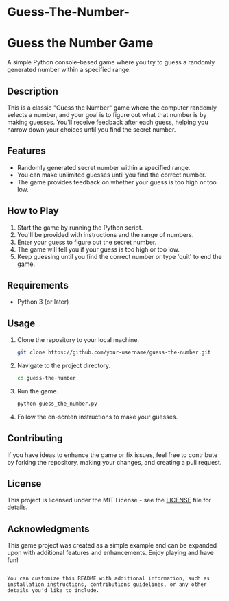 # Guess-The-Number-

# Guess the Number Game

A simple Python console-based game where you try to guess a randomly generated number within a specified range.

## Description

This is a classic "Guess the Number" game where the computer randomly selects a number, and your goal is to figure out what that number is by making guesses. You'll receive feedback after each guess, helping you narrow down your choices until you find the secret number.

## Features

- Randomly generated secret number within a specified range.
- You can make unlimited guesses until you find the correct number.
- The game provides feedback on whether your guess is too high or too low.

## How to Play

1. Start the game by running the Python script.
2. You'll be provided with instructions and the range of numbers.
3. Enter your guess to figure out the secret number.
4. The game will tell you if your guess is too high or too low.
5. Keep guessing until you find the correct number or type 'quit' to end the game.

## Requirements

- Python 3 (or later)

## Usage

1. Clone the repository to your local machine.
   ```bash
   git clone https://github.com/your-username/guess-the-number.git
   ```

2. Navigate to the project directory.
   ```bash
   cd guess-the-number
   ```

3. Run the game.
   ```bash
   python guess_the_number.py
   ```

4. Follow the on-screen instructions to make your guesses.

## Contributing

If you have ideas to enhance the game or fix issues, feel free to contribute by forking the repository, making your changes, and creating a pull request.

## License

This project is licensed under the MIT License - see the [LICENSE](LICENSE) file for details.

## Acknowledgments

This game project was created as a simple example and can be expanded upon with additional features and enhancements. Enjoy playing and have fun!

```

You can customize this README with additional information, such as installation instructions, contributions guidelines, or any other details you'd like to include.
